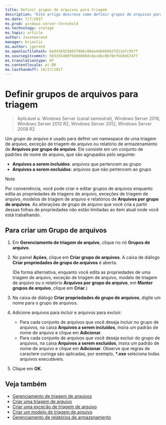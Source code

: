 ```yaml
---
title: Definir grupos de arquivos para triagem
description: "Este artigo descreve como definir grupos de arquivos para criar um namespace para triagem de arquivo, exceção de triagem de arquivo ou arquivos por relatórios de armazenamento do grupo de arquivos"
ms.date: 7/7/2017
ms.prod: windows-server-threshold
ms.technology: storage
ms.topic: article
author: JasonGerend
manager: brianlic
ms.author: jgerend
ms.openlocfilehash: 6e043692500370b6c084a4db068027d13afc957f
ms.sourcegitcommit: 583355400f6b0d880dc0ac6bc06f0efb50d674f7
ms.translationtype: HT
ms.contentlocale: pt-BR
ms.lasthandoff: 10/17/2017
---
```

# <a name="define-file-groups-for-screening"></a>Definir grupos de arquivos para triagem

> Aplicável a: Windows Server (canal semestral), Windows Server 2016, Windows Server 2012 R2, Windows Server 2012, Windows Server 2008 R2

Um *grupo de arquivo* é usado para definir um namespace de uma triagem de arquivo, exceção de triagem de arquivo ou relatório de armazenamento de **Arquivos por grupo de arquivo**. Ele consiste em um conjunto de padrões de nome de arquivo, que são agrupados pelo seguinte:

-   **Arquivos a serem incluídos**: arquivos que pertencem ao grupo
-   **Arquivos a serem excluídos**: arquivos que não pertencem ao grupo

> [!Note]
> Por conveniência, você pode criar e editar grupos de arquivos enquanto edita as propriedades de triagens de arquivo, exceções de triagem de arquivo, modelos de triagem de arquivo e relatórios de **Arquivos por grupo de arquivos**. As alterações de grupo de arquivo que você cria a partir dessas folhas de propriedades não estão limitadas ao item atual onde você está trabalhando.

## <a name="to-create-a-file-group"></a>Para criar um Grupo de arquivos

1.  Em **Gerenciamento de triagem de arquivo**, clique no nó **Grupos de arquivo**.

2.  No painel **Ações**, clique em **Criar grupo de arquivos**. A caixa de diálogo **Criar propriedades de grupo de arquivos** é aberta.

    (De forma alternativa, enquanto você edita as propriedades de uma triagem de arquivo, exceção de triagem de arquivo, modelo de triagem de arquivo ou o relatório **Arquivos por grupo de arquivo**, em **Manter grupos de arquivo**, clique em **Criar**.)

3.  Na caixa de diálogo **Criar propriedades de grupo de arquivos**, digite um nome para o grupo de arquivos.

4.  Adicione arquivos para incluir e arquivos para excluir:

    -   Para cada conjunto de arquivos que você deseja incluir no grupo de arquivos, na caixa **Arquivos a serem incluídos**, insira um padrão de nome de arquivo e clique em **Adicionar**.
    -   Para cada conjunto de arquivos que você deseja excluir do grupo de arquivos, na caixa **Arquivos a serem excluídos**, insira um padrão de nome de arquivo e clique em **Adicionar**.
        Observe que regras de caractere curinga são aplicadas, por exemplo, **\*.exe** seleciona todas arquivos executáveis.

5.  Clique em **OK**.

## <a name="see-also"></a>Veja também

-   [Gerenciamento de triagem de arquivos](file-screening-management.md)
-   [Criar uma triagem de arquivo](create-file-screen.md)
-   [Criar uma exceção de triagem de arquivo](create-file-screen-exception.md)
-   [Criar um modelo de triagem de arquivo](create-file-screen-template.md)
-   [Gerenciamento de relatórios de armazenamento](storage-reports-management.md)


